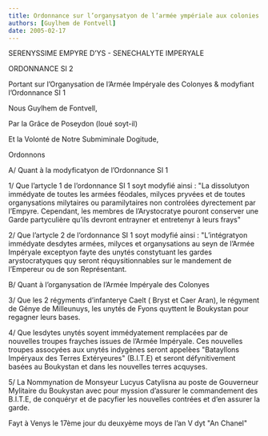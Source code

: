 ```yaml
---
title: Ordonnance sur l’organysatyon de l’armée ympériale aux colonies
authors: [Guylhem de Fontvell]
date: 2005-02-17
---
```


SERENYSSIME EMPYRE D’YS - SENECHALYTE IMPERYALE

ORDONNANCE SI 2

Portant sur l’Organysation de l’Armée Impéryale des Colonyes & modyfiant l’Ordonnance SI 1

Nous Guylhem de Fontvell,

Par la Grâce de Poseydon (loué soyt-il)

Et la Volonté de Notre Submiminale Dogitude,

Ordonnons

A/ Quant à la modyficatyon de l’Ordonnance SI 1

1/ Que l’artycle 1 de l’ordonnance SI 1 soyt modyfié ainsi : "La dissolutyon immédyate de toutes les armées féodales, milyces pryvées et de toutes organysations milytaires ou paramilytaires non controlées dyrectement par l’Empyre. Cependant, les membres de l’Arystocratye pouront conserver une Garde partyculière qu’ils devront entrayner et entretenyr à leurs frays"

2/ Que l’artycle 2 de l’ordonnance SI 1 soyt modyfié ainsi : "L’intégratyon immédyate desdytes armées, milyces et organysations au seyn de l’Armée Impéryale exceptyon fayte des unytés constytuant les gardes arystocratyques quy seront réquysitionnables sur le mandement de l’Empereur ou de son Représentant.

B/ Quant à l’organysation de l’Armée Impéryale des Colonyes

3/ Que les 2 régyments d’infanterye Caelt ( Bryst et Caer Aran), le régyment de Génye de Milleunuys, les unytés de Fyons quyttent le Boukystan pour regagner leurs bases.

4/ Que lesdytes unytés soyent immédyatement remplacées par de nouvelles troupes frayches issues de l’Armée Impéryale. Ces nouvelles troupes assocyées aux unytés indygènes seront appelèes "Batayllons Impéryaux des Terres Extéryeures" (B.I.T.E) et seront défynitivement basées au Boukystan et dans les nouvelles terres acquyses.

5/ La Nommynation de Monsyeur Lucyus Catylisna au poste de Gouverneur Mylitaire du Boukystan avec pour myssion d’assurer le commandement des B.I.T.E, de conquéryr et de pacyfier les nouvelles contrées et d’en assurer la garde.

Fayt à Venys le 17ème jour du deuxyème moys de l’an V dyt "An Chanel"